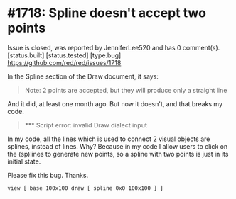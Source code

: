 
#1718: Spline doesn't accept two points
================================================================================
Issue is closed, was reported by JenniferLee520 and has 0 comment(s).
[status.built] [status.tested] [type.bug]
<https://github.com/red/red/issues/1718>

In the Spline section of the Draw document, it says:

> Note: 2 points are accepted, but they will produce only a straight line

And it did, at least one month ago. But now it doesn't, and that breaks my code.

> **\* Script error: invalid Draw dialect input

In my code, all the lines which is used to connect 2 visual objects are splines, instead of lines. Why? Because in my code I allow users to click on the (sp)lines to generate new points, so a spline with two points is just in its initial state.

Please fix this bug. Thanks.

``` Red
view [ base 100x100 draw [ spline 0x0 100x100 ] ]
```



